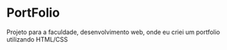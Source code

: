# PortFolio
 Projeto para a faculdade, desenvolvimento web, onde eu criei um portfolio utilizando HTML/CSS
